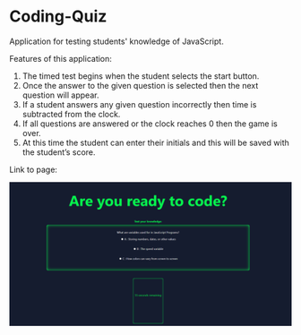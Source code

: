 # Coding-Quiz
Application for testing students' knowledge of JavaScript.
 
Features of this application:
 
1. The timed test begins when the student selects the start button.
2. Once the answer to the given question is selected then the next question will appear.
3. If a student answers any given question incorrectly then time is subtracted from the clock.
4. If all questions are answered or the clock reaches 0 then the game is over.
5. At this time the student can enter their initials and this will be saved with the student’s score.

Link to page: 


![image](/assets/codegame.png)